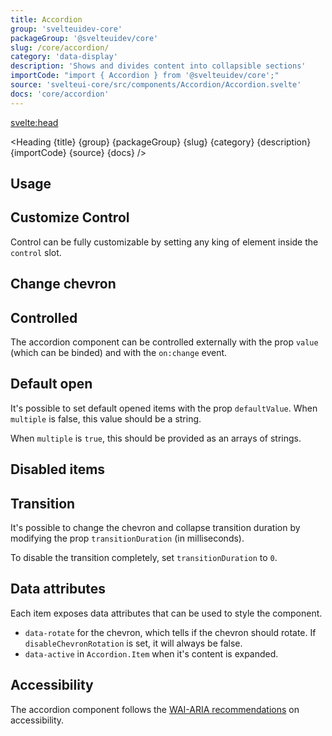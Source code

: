 ```yaml
---
title: Accordion
group: 'svelteuidev-core'
packageGroup: '@svelteuidev/core'
slug: /core/accordion/
category: 'data-display'
description: 'Shows and divides content into collapsible sections'
importCode: "import { Accordion } from '@svelteuidev/core';"
source: 'svelteui-core/src/components/Accordion/Accordion.svelte'
docs: 'core/accordion'
---
```


<script lang="ts">
  import { Demo, AccordionDemos } from '@svelteuidev/demos';
  import { Heading } from "$lib/components";
  import { base } from '$app/paths';
</script>

<svelte:head>

  <title>{title} - SvelteUI</title>
</svelte:head>

<Heading {title} {group} {packageGroup} {slug} {category} {description} {importCode} {source} {docs} />

## Usage

<Demo demo={AccordionDemos.configurator} />

## Customize Control

Control can be fully customizable by setting any king of element inside the `control` slot.

<Demo demo={AccordionDemos.custom} />

## Change chevron

<Demo demo={AccordionDemos.chevron} />

## Controlled

The accordion component can be controlled externally with the prop `value` (which can be binded) and with the `on:change` event.

<Demo demo={AccordionDemos.controlled} />

## Default open

It's possible to set default opened items with the prop `defaultValue`. When `multiple` is false, this value should be a string.

<Demo demo={AccordionDemos.defaultValue} />

When `multiple` is `true`, this should be provided as an arrays of strings.

<Demo demo={AccordionDemos.defaultValueMultiple} />

## Disabled items

<Demo demo={AccordionDemos.disabled} />

## Transition

It's possible to change the chevron and collapse transition duration by modifying the prop `transitionDuration` (in milliseconds).

<Demo demo={AccordionDemos.transitionDuration} />

To disable the transition completely, set `transitionDuration` to `0`.

<Demo demo={AccordionDemos.noTransition} />

## Data attributes

Each item exposes data attributes that can be used to style the component.

- `data-rotate` for the chevron, which tells if the chevron should rotate. If `disableChevronRotation` is set, it will always be false.
- `data-active` in `Accordion.Item` when it's content is expanded.

<Demo demo={AccordionDemos.data} />

## Accessibility

The accordion component follows the [WAI-ARIA recommendations](https://www.w3.org/WAI/ARIA/apg/patterns/accordion/examples/accordion/) on accessibility.
